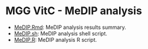 MGG VitC - MeDIP analysis
========
* [MeDIP.Rmd](./MeDIP.md): MeDIP analysis results summary.          
* [MeDIP.sh](./MeDIP.sh): MeDIP analysis shell script.          
* [MeDIP.R](./MeDIP.R): MeDIP analysis R script.          

